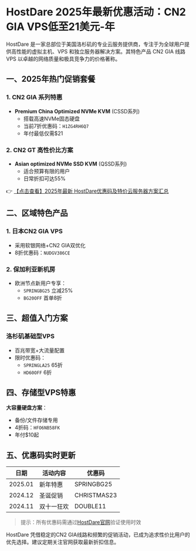 # HostDare 2025年最新优惠活动：CN2 GIA VPS低至21美元-年

HostDare 是一家总部位于美国洛杉矶的专业云服务提供商，专注于为全球用户提供高性能的虚拟主机、VPS 和独立服务器解决方案。其特色产品 CN2 GIA 线路 VPS 以卓越的网络质量和极具竞争力的价格著称。

## 一、2025年热门促销套餐

### 1. CN2 GIA 系列特惠
- **Premium China Optimized NVMe KVM** (CSSD系列)
  - 搭载高速NVMe固态硬盘
  - 当前7折优惠码：`H1ZG4RH6Q7`
  - 年付最低仅需$21

### 2. CN2 GT 高性价比方案
- **Asian optimized NVMe SSD KVM** (QSSD系列)
  - 适合预算有限的用户
  - 日常折扣可达55%

👉 [【点击查看】2025年最新 HostDare优惠码及特价云服务器方案汇总](https://bit.ly/hostdare)

## 二、区域特色产品

### 1. 日本CN2 GIA VPS
- 采用软银网络+CN2 GIA双优化
- 8折优惠码：`NUDGV386CE`

### 2. 保加利亚新机房
- 欧洲节点新用户专享：
  - `SPRINGBG25` 立减25%
  - `BG20OFF` 首单8折

## 三、超值入门方案

### 洛杉矶基础型VPS
- 百兆带宽+大流量配置
- 限时优惠码：
  - `SPRINGLA25` 65折
  - `HD60OFF` 6折

## 四、存储型VPS特惠

**大容量硬盘方案**：
- 备份/文件存储专用
- 4折码：`HFO6NB58FK`
- 年付$10起

## 五、优惠码实时更新

| 日期       | 活动内容                  | 优惠码          |
|------------|---------------------------|-----------------|
| 2025.01    | 新年特惠                  | SPRINGBG25      |
| 2024.12    | 圣诞促销                  | CHRISTMAS23     |
| 2024.11    | 双十一狂欢                | DOUBLE11        |

> 提示：所有优惠码需通过[HostDare官网](https://bit.ly/hostdare)验证使用时效

HostDare 凭借稳定的CN2 GIA线路和频繁的促销活动，已成为追求性价比用户的优先选择。建议定期关注官网获取最新折扣信息。